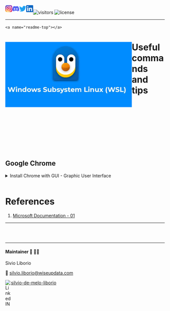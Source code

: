 <a href="https://github.com/wiseupdata/wsl-latest">
  <img align="left" alt="Wise Up Data's Instagram" width="22px" src="https://raw.githubusercontent.com/wiseupdata/wsl-latest/main/assets/instagram.png" />   
</a> 
<a href="https://github.com/wiseupdata/wsl-latest">
  <img align="left" alt="wise Up Data's Discord" width="22px" src="https://raw.githubusercontent.com/wiseupdata/wsl-latest/main/assets/discord.svg" />
</a>
<a href="https://github.com/wiseupdata/wsl-latest">
  <img align="left" alt="wise Up Data | Twitter" width="22px" src="https://raw.githubusercontent.com/wiseupdata/wsl-latest/main/assets/twitter.svg" />
</a>
<a href="https://github.com/wiseupdata/wsl-latest">
  <img align="left" alt="wise Up Data's LinkedIN" width="22px" src="https://raw.githubusercontent.com/wiseupdata/wsl-latest/main/assets/linkedin.svg" />
</a>

![visitors](https://visitor-badge.glitch.me/badge?page_id=wiseupdata.wsl-latest&left_color=green&right_color=black)
![license](https://img.shields.io/github/license/wiseupdata/wsl-latest?style=plastic)


---

`<a name="readme-top"></a>`


<h1>
<img align="left" alt="DP-203" src="https://raw.githubusercontent.com/wiseupdata/wsl-latest/main/assets/20230402_120516_image.png" width="400" />

#      Useful commands and tips

</h1>

<br>
<br>
<br>
<br>
<br>
<br>
<br>
<br>
<br>

## Google Chrome

<details>
<summary>
    Install Chrome with GUI - Graphic User Interface 
</summary>

```
ls
```

</details>


<br>

# References

1. [Microsoft Documentation - 01](https://learn.microsoft.com/en-us/windows/wsl/tutorials/gui-apps)

---


<br>
<br>

---

#### Maintainer 🤗 👨‍💻 

Sivio Liborio

📧 silvio.liborio@wiseupdata.com 

<a href="https://www.linkedin.com/in/silvio-de-melo-liborio">silvio-de-melo-liborio<img align="left" alt="LinkedIN" width="18px" src="https://raw.githubusercontent.com/wiseupdata/dockerhub-ubuntu-python/4ca2277f5a01686291016a67d656688c7c1fbbda/https://raw.githubusercontent.com/wiseupdata/wsl-latest/main/assets/linkedin.svg" />
</a>
